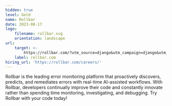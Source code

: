 ```yaml
---
hidden: true
level: Gold
name: Rollbar
date: 2023-08-17
logo:
    filename: rollbar.svg
    orientation: landscape
url:
    target: >-
        https://rollbar.com/?utm_source=django&utm_campaign=django&utm_medium=django
    label: rollbar.com
hiring_url: 'https://rollbar.com/careers/'
---
```

Rollbar is the leading error monitoring platform that proactively discovers, predicts, and remediates errors with real-time AI-assisted workflows. With Rollbar, developers continually improve their code and constantly innovate rather than spending time monitoring, investigating, and debugging. Try Rollbar with your code today!



